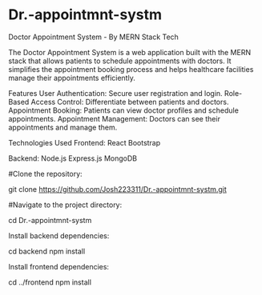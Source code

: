 # Dr.-appointmnt-systm

Doctor Appointment System - By MERN Stack Tech

The Doctor Appointment System is a web application built with the MERN stack that allows patients to schedule appointments with doctors. It simplifies the appointment booking process and helps healthcare facilities manage their appointments efficiently.

Features
User Authentication: Secure user registration and login.
Role-Based Access Control: Differentiate between patients and doctors.
Appointment Booking: Patients can view doctor profiles and schedule appointments.
Appointment Management: Doctors can see their appointments and manage them.

Technologies Used
Frontend:
React
Bootstrap 

Backend:
Node.js
Express.js
MongoDB


#Clone the repository:


git clone https://github.com/Josh223311/Dr.-appointmnt-systm.git



#Navigate to the project directory:


cd Dr.-appointmnt-systm

Install backend dependencies:

cd backend
npm install


Install frontend dependencies:

cd ../frontend
npm install



